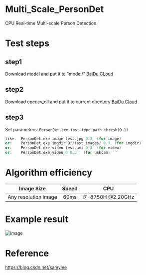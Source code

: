 # Multi_Scale_PersonDet
CPU Real-time Multi-scale Person Detection
# Test steps
## step1
Download model and put it to "model/"  [BaiDu CLoud](https://pan.baidu.com/s/1PNc83cAMWpOQj5pjpQgrUw)
## step2
Download opencv_dll and put it to current directory [BaiDu Cloud](https://pan.baidu.com/s/143Ia9lH9BXNiv-hSPSu4Bw)
## step3
Set parameters:
`PersonDet.exe test_type path thresh(0-1)`
```cpp
like:  PersonDet.exe image test.jpg 0.3  (for image)
or:    PersonDet.exe imgdir D:/test_images/ 0.3  (for imgdir)
or:    PersonDet.exe video test.avi 0.3  (for video)
or:    PersonDet.exe video 0 0.3   (for usbcam)
```
# Algorithm efficiency
| Image Size | Speed | CPU |
|:------:|:------:|:------:|
| Any resolution image  | 60ms | i7-8750H @2.20GHz |
# Example result
![image](https://github.com/samylee/Multi_Scale_PersonDet/blob/master/image/result.jpg)
# Reference
https://blog.csdn.net/samylee
